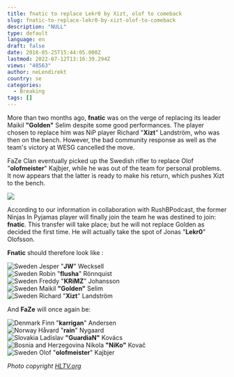 ```yaml
---
title: fnatic to replace Lekr0 by Xizt, olof to comeback
slug: fnatic-to-replace-lekr0-by-xizt-olof-to-comeback
description: "NULL"
type: default
language: en
draft: false
date: 2018-05-25T15:44:05.000Z
lastmod: 2022-07-12T13:16:39.294Z
views: "48563"
author: neLendirekt
country: se
categories:
  - Breaking
tags: []
---
```

More than two months ago, **fnatic** was on the verge of replacing its leader Maikil **"Golden"** Selim despite some good performances. The player chosen to replace him was NiP player Richard "**Xizt**" Landström, who was then on the bench. However, the bad community response as well as the team's victory at WESG cancelled the move.  
  
FaZe Clan eventually picked up the Swedish rifler to replace Olof "**olofmeister**" Kajbjer, while he was out of the team for personal problems. It now appears that the latter is ready to make his return, which pushes Xizt to the bench.

![](/images/articles/5aa5b200b6ec0/images/mnU52URiaSYbZGmr8HpNTpFPp2sACLdpTvcfKTrz.jpeg)

According to our information in collaboration with RushBPodcast, the former Ninjas In Pyjamas player will finally join the team he was destined to join: **fnatic**. This transfer will take place; but he will not replace Golden as decided the first time. He will actually take the spot of Jonas "**Lekr0**" Olofsson.  
  
**Fnatic** should therefore look like :

![Sweden](/images/countries/se.svg)⁠ Jesper "**JW**" Wecksell  
![Sweden](/images/countries/se.svg)⁠ Robin "**flusha**" Rönnquist  
![Sweden](/images/countries/se.svg)⁠ Freddy "**KRiMZ**" Johansson  
![Sweden](/images/countries/se.svg)⁠ Maikil **"Golden"** Selim  
![Sweden](/images/countries/se.svg)⁠ Richard "**Xizt**" Landström

And **FaZe** will once again be:

![Denmark](/images/countries/dk.svg)⁠ ⁠⁠Finn "**karrigan**" Andersen  
![Norway](/images/countries/no.svg)⁠ ⁠Håvard "**rain**" Nygaard  
![Slovakia](/images/countries/sk.svg)⁠ ⁠Ladislav **"GuardiaN"** Kovács  
![Bosnia and Herzegovina](/images/countries/ba.svg)⁠ ⁠Nikola **"NiKo"** Kovač  
![Sweden](/images/countries/se.svg)⁠ Olof "**olofmeister**" Kajbjer

_Photo copyright [](https://HLTV.org)[HLTV.org](https://HLTV.org)_
